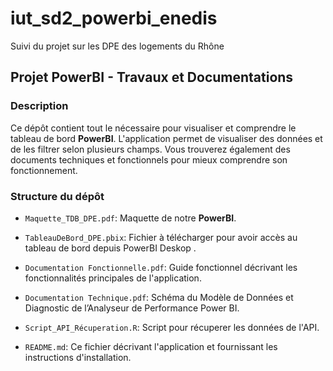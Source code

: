 # iut_sd2_powerbi_enedis
Suivi du projet sur les DPE des logements du Rhône

## Projet PowerBI - Travaux et Documentations

### Description
Ce dépôt contient tout le nécessaire pour visualiser et comprendre le tableau de bord **PowerBI**. L'application permet de visualiser des données et de les filtrer selon plusieurs champs. Vous trouverez également des documents techniques et fonctionnels pour mieux comprendre son fonctionnement.


### Structure du dépôt

  - `Maquette_TDB_DPE.pdf`: Maquette de notre **PowerBI**.
  - `TableauDeBord_DPE.pbix`: Fichier à télécharger pour avoir accès au tableau de bord depuis PowerBI Deskop .


  - `Documentation Fonctionnelle.pdf`: Guide fonctionnel décrivant les fonctionnalités principales de l'application.
  - `Documentation Technique.pdf`: Schéma du Modèle de Données et Diagnostic de l’Analyseur de Performance Power BI.

  - `Script_API_Récuperation.R`: Script pour récuperer les données de l'API.
    
- `README.md`: Ce fichier décrivant l'application et fournissant les instructions d'installation.  
  

